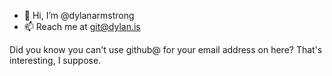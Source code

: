 - 👋 Hi, I’m @dylanarmstrong
- 📫 Reach me at <git@dylan.is>

Did you know you can't use github@ for your email address on here? That's interesting, I suppose.
